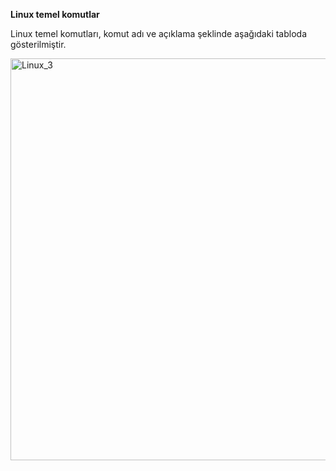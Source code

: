 **Linux temel komutlar**


Linux temel komutları, komut adı ve açıklama şeklinde aşağıdaki tabloda gösterilmiştir.

<img width="643" alt="Linux_3" src="https://github.com/user-attachments/assets/298260d5-88c7-4a30-804e-84060bdab5ba">


